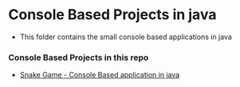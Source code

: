 # Console Based Projects in java 

* This folder contains the small console based applications in java

### Console Based Projects in this repo 

+ [Snake Game - Console Based application in java](https://github.com/sakthivelan21/problem-solving/blob/main/coding-problems/Java-notes/Console-based-projects/snakeGame)

